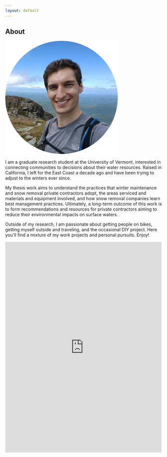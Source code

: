 ```yaml
---
layout: default
---
```

 
## About

<img src="/assets/profile.png" id="profile">

I am a graduate research student at the University of Vermont, interested in connecting communities to decisions about their water resources. Raised in California, I left for the East Coast a decade ago and have been trying to adjust to the winters ever since.

My thesis work aims to understand the practices that winter maintenance and snow removal private contractors adopt, the areas serviced and materials and equipment involved, and how snow removal companies learn best management practices. Ultimately, a long-term outcome of this work is to form recommendations and resources for private contractors aiming to reduce their environmental impacts on surface waters.

Outside of my research, I am passionate about getting people on bikes, getting myself outside and traveling, and the occasional DIY project. Here you'll find a mixture of my work projects and personal pursuits. Enjoy!

<iframe id="contact-form" src="https://docs.google.com/forms/d/e/1FAIpQLSdF2-jt4IzQfpnvxtYXM8EoDYN46iPiZ6D-wnoplDk7bBUtjg/viewform?embedded=true" width="500" height="670" frameborder="0" marginheight="0" marginwidth="0">Loading...</iframe>
